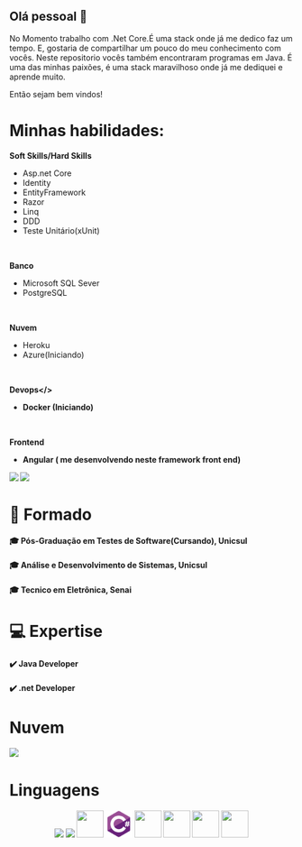## Olá pessoal 👋

No Momento trabalho com .Net Core.É uma stack onde já me dedico faz um tempo. E, gostaria de compartilhar um pouco do meu conhecimento com vocês. Neste repositorio vocês também encontraram programas em Java. É uma das minhas paixões, é uma stack maravilhoso onde já me dediquei e aprende muito.

Então sejam bem vindos!

# Minhas habilidades: 
<b>Soft Skills/Hard Skills</b>
<ul>
   <li>Asp.net Core</li>
   <li>Identity </li>
   <li>EntityFramework</li>
   <li>Razor</li>
   <li>Linq</li>
   <li>DDD</li>
   <li>Teste Unitário(xUnit)</li>
</ul><br>

<b>Banco</b>
<ul>
   <li>Microsoft SQL Sever </li>
   <li>PostgreSQL</li>
</ul><br>

<b>Nuvem</b>
<ul>
   <li>Heroku</li>
   <li>Azure(Iniciando)</li>
</ul><br>

<b>Devops</>
<ul>
   <li>Docker (Iniciando)</li>
</ul><br>

<b>Frontend</b>
<ul>
   <li>Angular ( me desenvolvendo neste framework front end)</li>
</ul>

 <div>   
  <img height="180em" src="https://github-readme-stats.vercel.app/api?username=guismeiram&show_icons=true&theme=highcontrast&include_all_commits=true&count_private=true"/>
  <img height="180em" src="https://github-readme-stats.vercel.app/api/top-langs/?username=guismeiram&layout=compact&langs_count=7&theme=highcontrast"/>
</div>

# 🧍 Formado
#### 🎓 Pós-Graduação em Testes de Software(Cursando), Unicsul
#### 🎓 Análise e Desenvolvimento de Sistemas, Unicsul
#### 🎓 Tecnico em Eletrônica, Senai

#  💻 Expertise
#### ✔️ Java Developer
#### ✔️ .net Developer

# Nuvem
  <img src="https://img.shields.io/badge/Heroku-430098?style=for-the-badge&logo=heroku&logoColor=white" />
 
   # Linguagens
  <div style="text-align: center">
  <img src="https://img.shields.io/badge/Spring-6DB33F?style=for-the-badge&logo=spring&logoColor=white" />
  <img src="https://img.shields.io/badge/Angular-DD0031?style=for-the-badge&logo=angular&logoColor=white" />
<img height="48" width="48" src="https://cdn.jsdelivr.net/gh/devicons/devicon/icons/dotnetcore/dotnetcore-original.svg" />
  <img height="48" width="48" src="https://raw.githubusercontent.com/devicons/devicon/master/icons/csharp/csharp-original.svg">
 <img height="48" width="48" src="https://img.icons8.com/color/48/000000/microsoft-sql-server.png"/>
  <img height="48" width="48" src="https://cdn.jsdelivr.net/gh/devicons/devicon/icons/mysql/mysql-original.svg" />
  <img height="48" width="48" src="https://cdn.jsdelivr.net/gh/devicons/devicon/icons/postgresql/postgresql-original.svg" />
  <img height="48" width="48" src="https://cdn.jsdelivr.net/gh/devicons/devicon/icons/git/git-plain.svg" />  
  </div>
